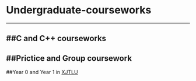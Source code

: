 # Undergraduate-courseworks
---
##C  and C++ courseworks
---
##Prictice and Group coursework
---
##Year 0 and Year 1 in [XJTLU](http://www.xjtlu.edu.cn/zh/)
